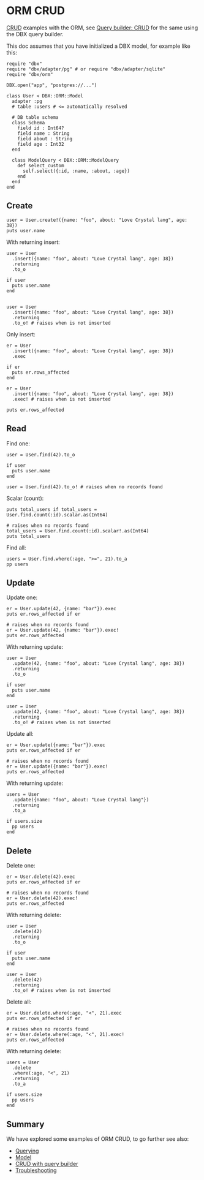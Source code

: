 # ORM CRUD

<abbr title="Create Read Update Delete">CRUD</abbr> examples with the ORM,
see [Query builder: CRUD](/guide/crud.md) for the same using the DBX query builder.

This doc assumes that you have initialized a DBX model, for example like this:

```crystal
require "dbx"
require "dbx/adapter/pg" # or require "dbx/adapter/sqlite"
require "dbx/orm"

DBX.open("app", "postgres://...")

class User < DBX::ORM::Model
  adapter :pg
  # table :users # <= automatically resolved

  # DB table schema
  class Schema
    field id : Int64?
    field name : String
    field about : String
    field age : Int32
  end

  class ModelQuery < DBX::ORM::ModelQuery
    def select_custom
      self.select({:id, :name, :about, :age})
    end
  end
end
```

## Create

```crystal
user = User.create!({name: "foo", about: "Love Crystal lang", age: 38})
puts user.name
```

With returning insert:

```crystal
user = User
  .insert({name: "foo", about: "Love Crystal lang", age: 38})
  .returning
  .to_o

if user
  puts user.name
end


user = User
  .insert({name: "foo", about: "Love Crystal lang", age: 38})
  .returning
  .to_o! # raises when is not inserted
```

Only insert:

```crystal
er = User
  .insert({name: "foo", about: "Love Crystal lang", age: 38})
  .exec

if er
  puts er.rows_affected
end

er = User
  .insert({name: "foo", about: "Love Crystal lang", age: 38})
  .exec! # raises when is not inserted

puts er.rows_affected
```

## Read

Find one:

```crystal
user = User.find(42).to_o

if user
  puts user.name
end

user = User.find(42).to_o! # raises when no records found
```

Scalar (count):

```crystal
puts total_users if total_users = User.find.count(:id).scalar.as(Int64)

# raises when no records found
total_users = User.find.count(:id).scalar!.as(Int64)
puts total_users
```

Find all:

```crystal
users = User.find.where(:age, ">=", 21).to_a
pp users
```

## Update

Update one:

```crystal
er = User.update(42, {name: "bar"}).exec
puts er.rows_affected if er

# raises when no records found
er = User.update(42, {name: "bar"}).exec!
puts er.rows_affected
```

With returning update:

```crystal
user = User
  .update(42, {name: "foo", about: "Love Crystal lang", age: 38})
  .returning
  .to_o

if user
  puts user.name
end

user = User
  .update(42, {name: "foo", about: "Love Crystal lang", age: 38})
  .returning
  .to_o! # raises when is not inserted
```

Update all:

```crystal
er = User.update({name: "bar"}).exec
puts er.rows_affected if er

# raises when no records found
er = User.update({name: "bar"}).exec!
puts er.rows_affected
```

With returning update:

```crystal
users = User
  .update({name: "foo", about: "Love Crystal lang"})
  .returning
  .to_a

if users.size
  pp users
end
```

## Delete

Delete one:

```crystal
er = User.delete(42).exec
puts er.rows_affected if er

# raises when no records found
er = User.delete(42).exec!
puts er.rows_affected
```

With returning delete:

```crystal
user = User
  .delete(42)
  .returning
  .to_o

if user
  puts user.name
end

user = User
  .delete(42)
  .returning
  .to_o! # raises when is not inserted
```

Delete all:

```crystal
er = User.delete.where(:age, "<", 21).exec
puts er.rows_affected if er

# raises when no records found
er = User.delete.where(:age, "<", 21).exec!
puts er.rows_affected
```

With returning delete:

```crystal
users = User
  .delete
  .where(:age, "<", 21)
  .returning
  .to_a

if users.size
  pp users
end
```

## Summary

We have explored some examples of ORM CRUD, to go further see also:

* [Querying](/guide/querying.md)
* [Model](/guide/orm/model.md)
* [CRUD with query builder](/guide/crud.md)
* [Troubleshooting](/guide/troubleshooting.md)